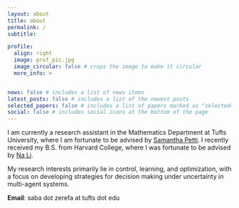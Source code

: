 ```yaml
---
layout: about
title: about
permalink: /
subtitle:

profile:
  align: right
  image: prof_pic.jpg
  image_circular: false # crops the image to make it circular
  more_info: >


news: false # includes a list of news items
latest_posts: false # includes a list of the newest posts
selected_papers: false # includes a list of papers marked as "selected={true}"
social: false # includes social icons at the bottom of the page
---
```


I am currently a research assistant in the Mathematics Department at Tufts University, where I am fortunate to be advised by [Samantha Petti](https://spetti.github.io/). I recently received my B.S. from Harvard College, where I was fortunate to be advised by [Na Li](https://nali.seas.harvard.edu/).

My research interests primarily lie in control, learning, and optimization, with a focus on developing strategies for decision making under uncertainty in multi-agent systems.

**Email**: saba dot zerefa at tufts dot edu
